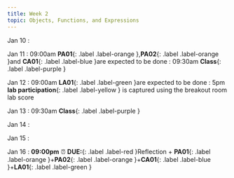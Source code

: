 ```yaml
---
title: Week 2
topic: Objects, Functions, and Expressions
---
```

Jan 10
: [](#)

Jan 11
 : 09:00am **PA01**{: .label .label-orange },**PA02**{: .label .label-orange }and **CA01**{: .label .label-blue }are expected to be done
 : 09:30am **Class**{: .label .label-purple }

Jan 12
 : 09:00am **LA01**{: .label .label-green }are expected to be done
 : 5pm **lab participation**{: .label .label-yellow } is captured using the breakout room lab score


Jan 13
 : 09:30am **Class**{: .label .label-purple }

Jan 14
: [](#)

Jan 15
: [](#)

Jan 16
 : **09:00pm** ⏰  **DUE:**{: .label .label-red }Reflection + **PA01**{: .label .label-orange }+**PA02**{: .label .label-orange }+**CA01**{: .label .label-blue }+**LA01**{: .label .label-green } 


